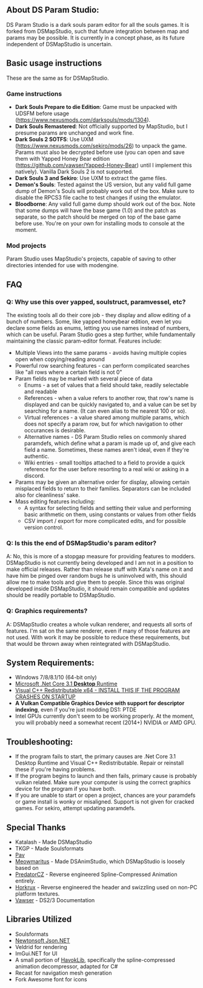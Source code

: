 ## About DS Param Studio:
DS Param Studio is a dark souls param editor for all the souls games. It is forked from DSMapStudio, such that future integration between map and params may be possible. It is currently in a concept phase, as its future independent of DSMapStudio is uncertain.

## Basic usage instructions
These are the same as for DSMapStudio.
### Game instructions
* **Dark Souls Prepare to die Edition**: Game must be unpacked with UDSFM before usage (https://www.nexusmods.com/darksouls/mods/1304).
* **Dark Souls Remastered**: Not officially supported by MapStudio, but I presume params are unchanged and work fine.
* **Dark Souls 2 SOTFS**: Use UXM (https://www.nexusmods.com/sekiro/mods/26) to unpack the game. Params must also be decrypted before use (you can open and save them with Yapped Honey Bear edition (https://github.com/vawser/Yapped-Honey-Bear) until I implement this natively). Vanilla Dark Souls 2 is not supported.
* **Dark Souls 3 and Sekiro**: Use UXM to extract the game files.
* **Demon's Souls**: Tested against the US version, but any valid full game dump of Demon's Souls will probably work out of the box. Make sure to disable the RPCS3 file cache to test changes if using the emulator.
* **Bloodborne**: Any valid full game dump should work out of the box. Note that some dumps will have the base game (1.0) and the patch as separate, so the patch should be merged on top of the base game before use. You're on your own for installing mods to console at the moment.

### Mod projects
Param Studio uses MapStudio's projects, capable of saving to other directories intended for use with modengine.

## FAQ
### Q: Why use this over yapped, soulstruct, paramvessel, etc?
The existing tools all do their core job - they display and allow editing of a bunch of numbers. Some, like yapped honeybear edition, even let you declare some fields as enums, letting you use names instead of numbers, which can be useful. Param Studio goes a step further, while fundamentally maintaining the classic param-editor format.
Features include:
* Multiple Views into the same params - avoids having multiple copies open when copying/reading around
* Powerful row searching features - can perform complicated searches like "all rows where a certain field is not 0"
* Param fields may be marked with several piece of data
    * Enums - a set of values that a field should take, readily selectable and readable
    * References - when a value refers to another row, that row's name is displayed and can be quickly navigated to, and a value can be set by searching for a name. (It can even alias to the nearest 100 or so).
    * Virtual references - a value shared among multiple params, which does not specify a param row, but for which navigation to other occurances is desirable.
    * Alternative names - DS Param Studio relies on commonly shared paramdefs, which define what a param is made up of, and give each field a name. Sometimes, these names aren't ideal, even if they're authentic.
    * Wiki entries - small tooltips attached to a field to provide a quick reference for the user before resorting to a real wiki or asking in a discord.
* Params may be given an alternative order for display, allowing certain misplaced fields to return to their families. Separators can be included also for cleanliness' sake.
* Mass editing features including:
    * A syntax for selecting fields and setting their value and performing basic arithmetic on them, using constants or values from other fields
    * CSV import / export for more complicated edits, and for possible version control.

### Q: Is this the end of DSMapStudio's param editor?
A: No, this is more of a stopgap measure for providing features to modders. DSMapStudio is not currently being developed and I am not in a position to make official releases. Rather than release stuff with Kata's name on it and have him be pinged over random bugs he is uninvolved with, this should allow me to make tools and give them to people. Since this was original developed inside DSMapStudio, it should remain compatible and updates should be readily portable to DSMapStudio.

### Q: Graphics requirements?
A: DSMapStudio creates a whole vulkan renderer, and requests all sorts of features. I'm sat on the same renderer, even if many of those features are not used. With work it may be possible to reduce these requirements, but that would be thrown away when reintegrated with DSMapStudio.

## System Requirements:
* Windows 7/8/8.1/10 (64-bit only)
* [Microsoft .Net Core 3.1 **Desktop** Runtime](https://dotnet.microsoft.com/download/dotnet-core/3.1)
* [Visual C++ Redistributable x64 - INSTALL THIS IF THE PROGRAM CRASHES ON STARTUP](https://aka.ms/vs/16/release/vc_redist.x64.exe)
* **A Vulkan Compatible Graphics Device with support for descriptor indexing**, even if you're just modding DS1: PTDE
* Intel GPUs currently don't seem to be working properly. At the moment, you will probably need a somewhat recent (2014+) NVIDIA or AMD GPU.

## Troubleshooting:
* If the program fails to start, the primary causes are .Net Core 3.1 Desktop Runtime and Visual C++ Redistributable. Repair or reinstall these if you're having problems.
* If the program begins to launch and then fails, primary cause is probably vulkan related. Make sure your computer is using the correct graphics device for the program if you have both.
* If you are unable to start or open a project, chances are your paramdefs or game install is wonky or misaligned. Support is not given for cracked games. For sekiro, attempt updating paramdefs.

## Special Thanks
* Katalash - Made DSMapStudio
* TKGP - Made Soulsformats
* [Pav](https://github.com/JohrnaJohrna)
* [Meowmaritus](https://github.com/meowmaritus) - Made DSAnimStudio, which DSMapStudio is loosely based on
* [PredatorCZ](https://github.com/PredatorCZ) - Reverse engineered Spline-Compressed Animation entirely.
* [Horkrux](https://github.com/horkrux) - Reverse engineered the header and swizzling used on non-PC platform textures.
* [Vawser](https://github.com/vawser) - DS2/3 Documentation

## Libraries Utilized
* Soulsformats
* [Newtonsoft Json.NET](https://www.newtonsoft.com/json)
* Veldrid for rendering
* ImGui.NET for UI
* A small portion of [HavokLib](https://github.com/PredatorCZ/HavokLib), specifically the spline-compressed animation decompressor, adapted for C#
* Recast for navigation mesh generation
* Fork Awesome font for icons
